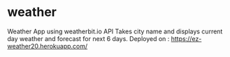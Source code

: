 # weather
Weather App using weatherbit.io API
Takes city name and displays current day weather and forecast for next 6 days.
Deployed on : https://ez-weather20.herokuapp.com/
